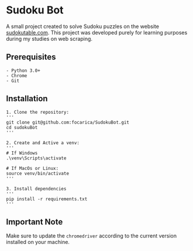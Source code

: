 # Sudoku Bot

A small project created to solve Sudoku puzzles on the website [sudokutable.com](https://sudokutable.com). This project was developed purely for learning purposes during my studies on web scraping.

## Prerequisites
    - Python 3.0+
    - Chrome
    - Git

## Installation 
    1. Clone the repository:
    '''
    git clone git@github.com:focarica/SudokuBot.git
    cd sudokuBot
    '''

    2. Create and Active a venv:
    '''
    # If Windows
    .\venv\Scripts\activate

    # If MacOs or Linux:
    source venv/bin/activate
    '''

    3. Install dependencies
    '''
    pip install -r requirements.txt
    '''
    
## Important Note

Make sure to update the `chromedriver` according to the current version installed on your machine.
